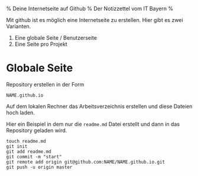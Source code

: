 % Deine Internetseite auf Github
% Der Notizzettel vom IT Bayern
%

<!--

# Github

Kleine Beschreibung, oder besser gesagt mein Notizzettel
wie man auf <http://github.com> eine Internetseite einrichtet.

-->

<!-- schnipp -->


Mit github ist es möglich eine Internetseite zu erstellen.
Hier gibt es zwei Varianten. 

1. Eine globale Seite / Benutzerseite 
1. Eine Seite pro Projekt


# Globale Seite

Repository erstellen in der Form

	NAME.github.io

Auf dem lokalen Rechner das Arbeitsverzeichnis erstellen
und diese Dateien hoch laden.

Hier ein Beispiel in dem nur die `readme.md` Datei erstellt und dann in 
das Repository geladen wird.

~~~{.bash}
touch readme.md
git init
git add readme.md
git commit -m "start"
git remote add origin git@github.com:NAME/NAME.github.io.git
git push -u origin master
~~~

